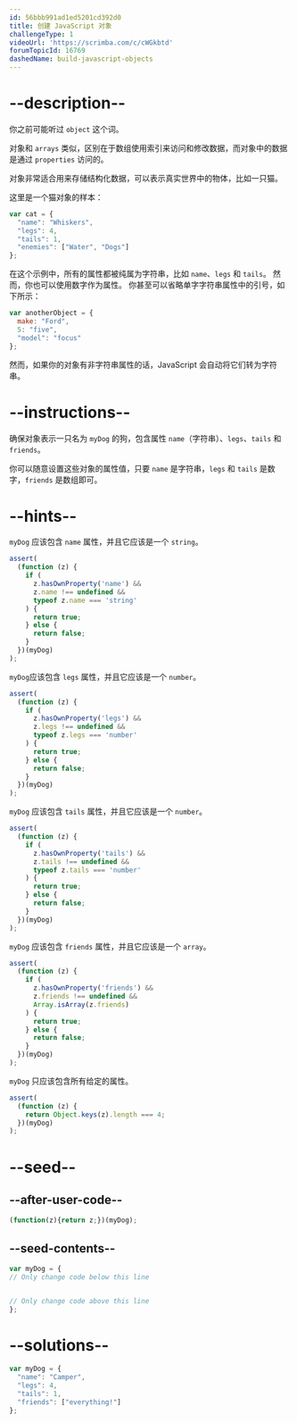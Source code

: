 ```yaml
---
id: 56bbb991ad1ed5201cd392d0
title: 创建 JavaScript 对象
challengeType: 1
videoUrl: 'https://scrimba.com/c/cWGkbtd'
forumTopicId: 16769
dashedName: build-javascript-objects
---
```


# --description--

你之前可能听过 `object` 这个词。

对象和 `arrays` 类似，区别在于数组使用索引来访问和修改数据，而对象中的数据是通过 `properties` 访问的。

对象非常适合用来存储结构化数据，可以表示真实世界中的物体，比如一只猫。

这里是一个猫对象的样本：

```js
var cat = {
  "name": "Whiskers",
  "legs": 4,
  "tails": 1,
  "enemies": ["Water", "Dogs"]
};
```

在这个示例中，所有的属性都被纯属为字符串，比如 `name`、`legs` 和 `tails`。 然而，你也可以使用数字作为属性。 你甚至可以省略单字字符串属性中的引号，如下所示：

```js
var anotherObject = {
  make: "Ford",
  5: "five",
  "model": "focus"
};
```

然而，如果你的对象有非字符串属性的话，JavaScript 会自动将它们转为字符串。

# --instructions--

确保对象表示一只名为 `myDog` 的狗，包含属性 `name`（字符串）、`legs`、`tails` 和 `friends`。

你可以随意设置这些对象的属性值，只要 `name` 是字符串，`legs` 和 `tails` 是数字，`friends` 是数组即可。

# --hints--

`myDog` 应该包含 `name` 属性，并且它应该是一个 `string`。

```js
assert(
  (function (z) {
    if (
      z.hasOwnProperty('name') &&
      z.name !== undefined &&
      typeof z.name === 'string'
    ) {
      return true;
    } else {
      return false;
    }
  })(myDog)
);
```

`myDog`应该包含 `legs` 属性，并且它应该是一个 `number`。

```js
assert(
  (function (z) {
    if (
      z.hasOwnProperty('legs') &&
      z.legs !== undefined &&
      typeof z.legs === 'number'
    ) {
      return true;
    } else {
      return false;
    }
  })(myDog)
);
```

`myDog` 应该包含 `tails` 属性，并且它应该是一个 `number`。

```js
assert(
  (function (z) {
    if (
      z.hasOwnProperty('tails') &&
      z.tails !== undefined &&
      typeof z.tails === 'number'
    ) {
      return true;
    } else {
      return false;
    }
  })(myDog)
);
```

`myDog` 应该包含 `friends` 属性，并且它应该是一个 `array`。

```js
assert(
  (function (z) {
    if (
      z.hasOwnProperty('friends') &&
      z.friends !== undefined &&
      Array.isArray(z.friends)
    ) {
      return true;
    } else {
      return false;
    }
  })(myDog)
);
```

`myDog` 只应该包含所有给定的属性。

```js
assert(
  (function (z) {
    return Object.keys(z).length === 4;
  })(myDog)
);
```

# --seed--

## --after-user-code--

```js
(function(z){return z;})(myDog);
```

## --seed-contents--

```js
var myDog = {
// Only change code below this line


// Only change code above this line
};
```

# --solutions--

```js
var myDog = {
  "name": "Camper",
  "legs": 4,
  "tails": 1,
  "friends": ["everything!"]
};
```
